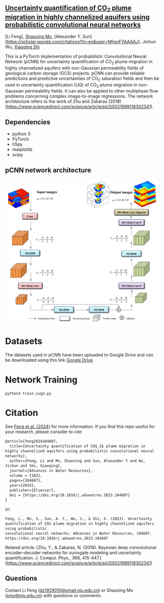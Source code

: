 ## [Uncertainty quantification of CO$_2$ plume migration in highly channelized aquifers using probabilistic convolutional neural networks](https://doi.org/10.1016/j.advwatres.2023.104607)
[Li Feng], [Shaoxing Mo](https://scholar.google.com/citations?user=b5m_q4sAAAAJ&hl=en&oi=ao), [Alexander Y. Sun]
(https://scholar.google.com/citations?hl=en&user=NfjnpFYAAAAJ), Jichun Wu, 
[Xiaoqing Shi](https://scholar.google.com/citations?user=MLKqgKoAAAAJ&hl=en&oi=sra)

This is a PyTorch implementation of probabilistic Convolutional Neural Network (pCNN) for uncertainty quantification of CO$_2$ plume migration in highly channelized aquifers with 
non-Gaussian permeability fields of geological carbon storage (GCS) projects. pCNN can provide reliable predictions and predictive uncertainties of CO$_2$ saturation fields and then 
be used in uncertainty quantification (UQ) of CO$_2$ plume migration in non-Gaussian permeability fields. It can also be applied to other multiphase flow problems 
concerning complex image-to-image regressions. The network architecture refers to the work of Zhu and Zabaras (2018)(https://www.sciencedirect.com/science/article/pii/S0021999118302341).

## Dependencies
* python 3
* PyTorch
* h5py
* matplotlib
* scipy

## pCNN network architecture
![](https://github.com/njujinchun/pCNN4GCS/blob/main/images/pCNN_arch.jpg)

# Datasets
The datasets used in pCNN have been uploaded to Google Drive and can be downloaded using this link [Google Drive](https://drive.google.com/drive/folders/1mi9Cmgnufi3kSMCeedP7G_K-4aEcd3_A?usp=drive_link).

# Network Training
```
python3 train_svgd.py
```

# Citation
See [Feng et al. (2024)](https://doi.org/10.1016/j.advwatres.2023.104607) for more information. If you find this repo useful for your research, please consider to cite:
```
@article{feng2024104607,
  title={Uncertainty quantification of CO$_2$ plume migration in highly channelized aquifers using probabilistic convolutional neural networks},
  author={Feng, Li and Mo, Shaoxing and Sun, Alexander Y and Wu, Jichun and Shi, Xiaoqing},
  journal={Advances in Water Resources},
  volume = {183},
  pages={104607},
  year={2024},
  publisher={Elsevier},
  doi = {https://doi.org/10.1016/j.advwatres.2023.104607}
}
```
or:
```
Feng, L., Mo, S., Sun, A. Y., Wu, J., & Shi, X. (2023). Uncertainty quantification of CO2 plume migration in highly channelized aquifers using probabilistic 
convolutional neural networks. Advances in Water Resources, 104607. https://doi.org/10.1016/j.advwatres.2023.104607
```
Related article: [Zhu, Y., & Zabaras, N. (2018). Bayesian deep convolutional encoder–decoder networks for surrogate modeling and uncertainty quantification. J. Comput. Phys., 366, 415-447.]
(https://www.sciencedirect.com/science/article/pii/S0021999118302341)

## Questions
Contact Li Feng (dz1929010@smail.nju.edu.cn) or Shaoxing Mo (smo@nju.edu.cn) with questions or comments.
